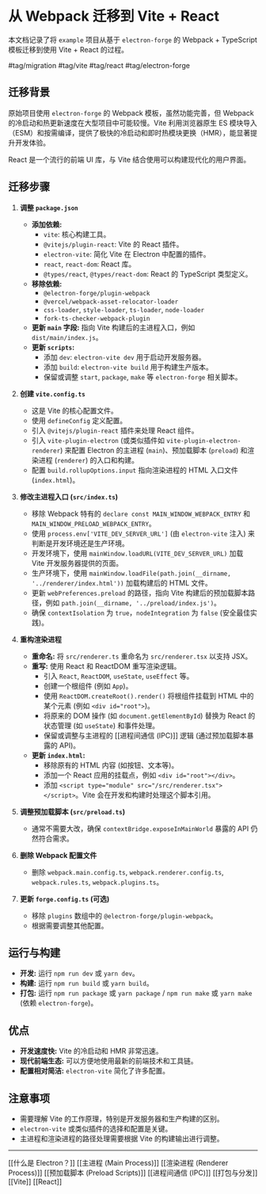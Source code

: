 # 从 Webpack 迁移到 Vite + React

本文档记录了将 `example` 项目从基于 `electron-forge` 的 Webpack + TypeScript 模板迁移到使用 Vite + React 的过程。

#tag/migration #tag/vite #tag/react #tag/electron-forge

## 迁移背景

原始项目使用 `electron-forge` 的 Webpack 模板，虽然功能完善，但 Webpack 的冷启动和热更新速度在大型项目中可能较慢。Vite 利用浏览器原生 ES 模块导入（ESM）和按需编译，提供了极快的冷启动和即时热模块更换（HMR），能显著提升开发体验。

React 是一个流行的前端 UI 库，与 Vite 结合使用可以构建现代化的用户界面。

## 迁移步骤

1.  **调整 `package.json`**
    *   **添加依赖:**
        *   `vite`: 核心构建工具。
        *   `@vitejs/plugin-react`: Vite 的 React 插件。
        *   `electron-vite`: 简化 Vite 在 Electron 中配置的插件。
        *   `react`, `react-dom`: React 库。
        *   `@types/react`, `@types/react-dom`: React 的 TypeScript 类型定义。
    *   **移除依赖:**
        *   `@electron-forge/plugin-webpack`
        *   `@vercel/webpack-asset-relocator-loader`
        *   `css-loader`, `style-loader`, `ts-loader`, `node-loader`
        *   `fork-ts-checker-webpack-plugin`
    *   **更新 `main` 字段:** 指向 Vite 构建后的主进程入口，例如 `dist/main/index.js`。
    *   **更新 `scripts`:**
        *   添加 `dev`: `electron-vite dev` 用于启动开发服务器。
        *   添加 `build`: `electron-vite build` 用于构建生产版本。
        *   保留或调整 `start`, `package`, `make` 等 `electron-forge` 相关脚本。

2.  **创建 `vite.config.ts`**
    *   这是 Vite 的核心配置文件。
    *   使用 `defineConfig` 定义配置。
    *   引入 `@vitejs/plugin-react` 插件来处理 React 组件。
    *   引入 `vite-plugin-electron` (或类似插件如 `vite-plugin-electron-renderer`) 来配置 Electron 的主进程 (`main`)、预加载脚本 (`preload`) 和渲染进程 (`renderer`) 的入口和构建。
    *   配置 `build.rollupOptions.input` 指向渲染进程的 HTML 入口文件 (`index.html`)。

3.  **修改主进程入口 (`src/index.ts`)**
    *   移除 Webpack 特有的 `declare const MAIN_WINDOW_WEBPACK_ENTRY` 和 `MAIN_WINDOW_PRELOAD_WEBPACK_ENTRY`。
    *   使用 `process.env['VITE_DEV_SERVER_URL']` (由 `electron-vite` 注入) 来判断是开发环境还是生产环境。
    *   开发环境下，使用 `mainWindow.loadURL(VITE_DEV_SERVER_URL)` 加载 Vite 开发服务器提供的页面。
    *   生产环境下，使用 `mainWindow.loadFile(path.join(__dirname, '../renderer/index.html'))` 加载构建后的 HTML 文件。
    *   更新 `webPreferences.preload` 的路径，指向 Vite 构建后的预加载脚本路径，例如 `path.join(__dirname, '../preload/index.js')`。
    *   确保 `contextIsolation` 为 `true`，`nodeIntegration` 为 `false` (安全最佳实践)。

4.  **重构渲染进程**
    *   **重命名:** 将 `src/renderer.ts` 重命名为 `src/renderer.tsx` 以支持 JSX。
    *   **重写:** 使用 React 和 ReactDOM 重写渲染逻辑。
        *   引入 `React`, `ReactDOM`, `useState`, `useEffect` 等。
        *   创建一个根组件 (例如 `App`)。
        *   使用 `ReactDOM.createRoot().render()` 将根组件挂载到 HTML 中的某个元素 (例如 `<div id="root">`)。
        *   将原来的 DOM 操作 (如 `document.getElementById`) 替换为 React 的状态管理 (如 `useState`) 和事件处理。
        *   保留或调整与主进程的 [[进程间通信 (IPC)]] 逻辑 (通过预加载脚本暴露的 API)。
    *   **更新 `index.html`:**
        *   移除原有的 HTML 内容 (如按钮、文本等)。
        *   添加一个 React 应用的挂载点，例如 `<div id="root"></div>`。
        *   添加 `<script type="module" src="/src/renderer.tsx"></script>`。Vite 会在开发和构建时处理这个脚本引用。

5.  **调整预加载脚本 (`src/preload.ts`)**
    *   通常不需要大改，确保 `contextBridge.exposeInMainWorld` 暴露的 API 仍然符合需求。

6.  **删除 Webpack 配置文件**
    *   删除 `webpack.main.config.ts`, `webpack.renderer.config.ts`, `webpack.rules.ts`, `webpack.plugins.ts`。

7.  **更新 `forge.config.ts` (可选)**
    *   移除 `plugins` 数组中的 `@electron-forge/plugin-webpack`。
    *   根据需要调整其他配置。

## 运行与构建

*   **开发:** 运行 `npm run dev` 或 `yarn dev`。
*   **构建:** 运行 `npm run build` 或 `yarn build`。
*   **打包:** 运行 `npm run package` 或 `yarn package` / `npm run make` 或 `yarn make` (依赖 `electron-forge`)。

## 优点

*   **开发速度快:** Vite 的冷启动和 HMR 非常迅速。
*   **现代前端生态:** 可以方便地使用最新的前端技术和工具链。
*   **配置相对简洁:** `electron-vite` 简化了许多配置。

## 注意事项

*   需要理解 Vite 的工作原理，特别是开发服务器和生产构建的区别。
*   `electron-vite` 或类似插件的选择和配置是关键。
*   主进程和渲染进程的路径处理需要根据 Vite 的构建输出进行调整。

---

[[什么是 Electron？]]
[[主进程 (Main Process)]]
[[渲染进程 (Renderer Process)]]
[[预加载脚本 (Preload Scripts)]]
[[进程间通信 (IPC)]]
[[打包与分发]]
[[Vite]]
[[React]]